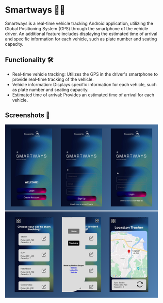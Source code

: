 # Smartways 🚗🌐

Smartways is a real-time vehicle tracking Android application, utilizing the Global Positioning System (GPS) through the smartphone of the vehicle driver. An additional feature includes displaying the estimated time of arrival and specific information for each vehicle, such as plate number and seating capacity.

## Functionality 🛠️

- Real-time vehicle tracking: Utilizes the GPS in the driver's smartphone to provide real-time tracking of the vehicle.
- Vehicle information: Displays specific information for each vehicle, such as plate number and seating capacity.
- Estimated time of arrival: Provides an estimated time of arrival for each vehicle.

## Screenshots 📸

![Screenshot 1](./assets/screenshot1.png)
![Screenshot 2](./assets/screenshot2.png)